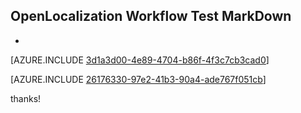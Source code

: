 ## OpenLocalization Workflow Test MarkDown
* 

[AZURE.INCLUDE [3d1a3d00-4e89-4704-b86f-4f3c7cb3cad0](calleeMd1.md)]



[AZURE.INCLUDE [26176330-97e2-41b3-90a4-ade767f051cb](calleeMd2.md)]

 
thanks!